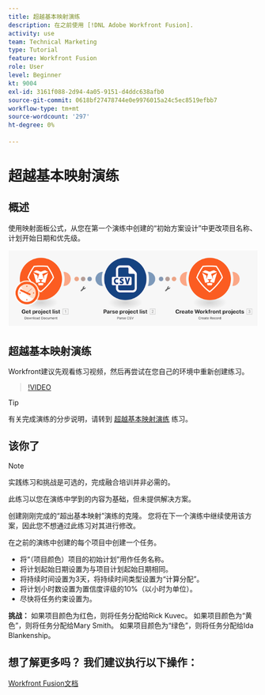 ```yaml
---
title: 超越基本映射演练
description: 在之前使用 [!DNL Adobe Workfront Fusion].
activity: use
team: Technical Marketing
type: Tutorial
feature: Workfront Fusion
role: User
level: Beginner
kt: 9004
exl-id: 3161f088-2d94-4a05-9151-d4ddc638afb0
source-git-commit: 0618bf27478744e0e9976015a24c5ec8519efbb7
workflow-type: tm+mt
source-wordcount: '297'
ht-degree: 0%

---
```


# 超越基本映射演练

## 概述

使用映射面板公式，从您在第一个演练中创建的“初始方案设计”中更改项目名称、计划开始日期和优先级。

![融合场景的图像](assets/understand-the-basics-1.png)

## 超越基本映射演练

Workfront建议先观看练习视频，然后再尝试在您自己的环境中重新创建练习。

>[!VIDEO](https://video.tv.adobe.com/v/335264/?quality=12)

>[!TIP]
>
>有关完成演练的分步说明，请转到 [超越基本映射演练](https://experienceleague.adobe.com/docs/workfront-learn/tutorials-workfront/fusion/exercises/beyond-basic-mapping.html?lang=en) 练习。

## 该你了

>[!NOTE]
>
>实践练习和挑战是可选的，完成融合培训并非必需的。

此练习以您在演练中学到的内容为基础，但未提供解决方案。

创建刚刚完成的“超出基本映射”演练的克隆。 您将在下一个演练中继续使用该方案，因此您不想通过此练习对其进行修改。

在之前的演练中创建的每个项目中创建一个任务。

* 将“（项目颜色）项目的初始计划”用作任务名称。
* 将计划起始日期设置为与项目计划起始日期相同。
* 将持续时间设置为3天，将持续时间类型设置为“计算分配”。
* 将计划小时数设置为置信度评级的10%（以小时为单位）。
* 尽快将任务约束设置为。

**挑战：** 如果项目颜色为红色，则将任务分配给Rick Kuvec。 如果项目颜色为“黄色”，则将任务分配给Mary Smith。 如果项目颜色为“绿色”，则将任务分配给Ida Blankenship。

## 想了解更多吗？ 我们建议执行以下操作：

[Workfront Fusion文档](https://experienceleague.adobe.com/docs/workfront/using/adobe-workfront-fusion/workfront-fusion-2.html?lang=en)
